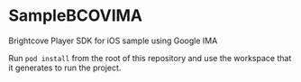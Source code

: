 SampleBCOVIMA
=============

Brightcove Player SDK for iOS sample using Google IMA

Run `pod install` from the root of this repository and use the workspace that it generates to run the project.
